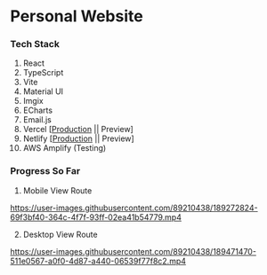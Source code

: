 # Personal Website

### Tech Stack

1. React
2. TypeScript
3. Vite
4. Material UI
5. Imgix
6. ECharts
7. Email.js
8. Vercel [[Production](https://ayanava-karmakar.vercel.app) || Preview]
9. Netlify [[Production](https://ayanava-karmakar.netlify.app) || Preview]
10. AWS Amplify (Testing)

### Progress So Far

1. Mobile View Route



https://user-images.githubusercontent.com/89210438/189272824-69f3bf40-364c-4f7f-93ff-02ea41b54779.mp4


2. Desktop View Route





https://user-images.githubusercontent.com/89210438/189471470-511e0567-a0f0-4d87-a440-06539f77f8c2.mp4





















